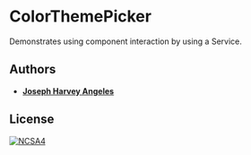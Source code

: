 # ColorThemePicker

Demonstrates using component interaction by using a Service.

## Authors

* [**Joseph Harvey Angeles**](https://github.com/josephharveyangeles)
    
## License

[![NCSA4](https://licensebuttons.net/l/by-nc-sa/4.0/88x31.png)](http://creativecommons.org/licenses/by-nc-sa/4.0/)
